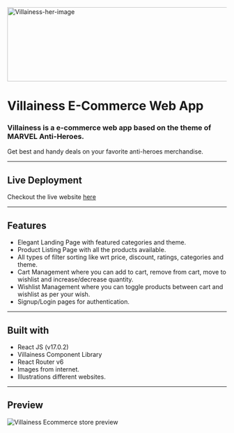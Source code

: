 <div align-text="center">

<img src="https://villainess-e-store.netlify.app/Assets/top-img.jpg" alt="Villainess-her-image" width="1200px" height="170px" />
  
# Villainess E-Commerce Web App

### Villainess is a e-commerce web app based on the theme of <b> MARVEL Anti-Heroes. </b>


Get best and handy deals on your favorite anti-heroes merchandise.
</div>

---

## Live Deployment

Checkout the live website [here](https://villainess-e-com.netlify.app/)

---

## Features

- Elegant Landing Page with featured categories and theme.
- Product Listing Page with all the products available.
- All types of filter sorting like wrt price, discount, ratings, categories and theme.
- Cart Management where you can add to cart, remove from cart, move to wishlist and increase/decrease quantity.
- Wishlist Management where you can toggle products between cart and wishlist as per your wish.
- Signup/Login pages for authentication.

---

## Built with

- React JS (v17.0.2)
- Villainess Component Library
- React Router v6
- Images from internet.
- Illustrations different websites.

---

## Preview

<img src="/src/assets/Preview.gif" alt="Villainess Ecommerce store preview" />



